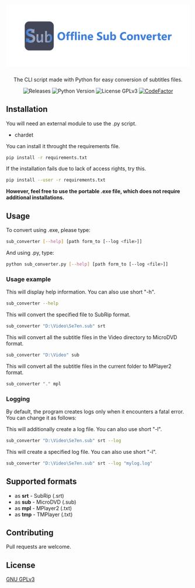# <img src="img/logo.png" alt="Offline Sub Converter logo">

<p align="center">The CLI script made with Python for easy conversion of subtitles files.</p>

<p  align="center">
	<a style="text-decoration:none" href="https://github.com/TheFifthLeaf/offline-sub-converter/releases">
		<img src="https://img.shields.io/github/v/release/TheFifthLeaf/offline-sub-converter?color=3C7DD9" alt="Releases">
	</a>
	<a style="text-decoration:none" href="https://www.python.org/downloads/">
		<img src="https://img.shields.io/badge/python-3.6%2B-3C7DD9" alt="Python Version">
	</a>
	<a style="text-decoration:none" href="https://choosealicense.com/licenses/gpl-3.0/">
		<img src="https://img.shields.io/badge/license-GPL%20V3-3C7DD9" alt="License GPLv3">
	</a>
	<a href="https://www.codefactor.io/repository/github/thefifthleaf/offline-sub-converter">
		<img src="https://img.shields.io/codefactor/grade/github/TheFifthLeaf/offline-sub-converter/main?color=3C7DD9" alt="CodeFactor" />
	</a>
</p>

## Installation

You will need an external module to use the .py script.
- chardet

You can install it throught the requirements file.

```bash
pip install -r requirements.txt
```

If the installation fails due to lack of access rights, try this.

```bash
pip install --user -r requirements.txt
```

**However, feel free to use the portable .exe file, which does not require additional installations.**

## Usage

To convert using .exe, please type:

```bash
sub_converter [--help] [path form_to [--log <file>]]
```

And using .py, type:

```bash
python sub_converter.py [--help] [path form_to [--log <file>]]
```

### Usage example

This will display help information. You can also use short "-h".
```bash
sub_converter --help
```
This will convert the specified file to SubRip format.
```bash
sub_converter "D:\Video\Se7en.sub" srt
```
This will convert all the subtitle files in the Video directory to MicroDVD format.
```bash
sub_converter "D:\Video" sub
```
This will convert all the subtitle files in the current folder to MPlayer2 format.
```bash
sub_converter "." mpl
```
### Logging
By default, the program creates logs only when it encounters a fatal error. You can change it as follows:

This will additionally create a log file. You can also use short "-l".
```bash
sub_converter "D:\Video\Se7en.sub" srt --log
```
This will create a specified log file. You can also use short "-l".
```bash
sub_converter "D:\Video\Se7en.sub" srt --log "mylog.log"
```

## Supported formats

- as **srt** - SubRip (.srt)
- as **sub** - MicroDVD (.sub)
- as **mpl** - MPlayer2 (.txt)
- as **tmp** - TMPlayer (.txt)

## Contributing

Pull requests are welcome.

## License

[GNU GPLv3](https://choosealicense.com/licenses/gpl-3.0/)